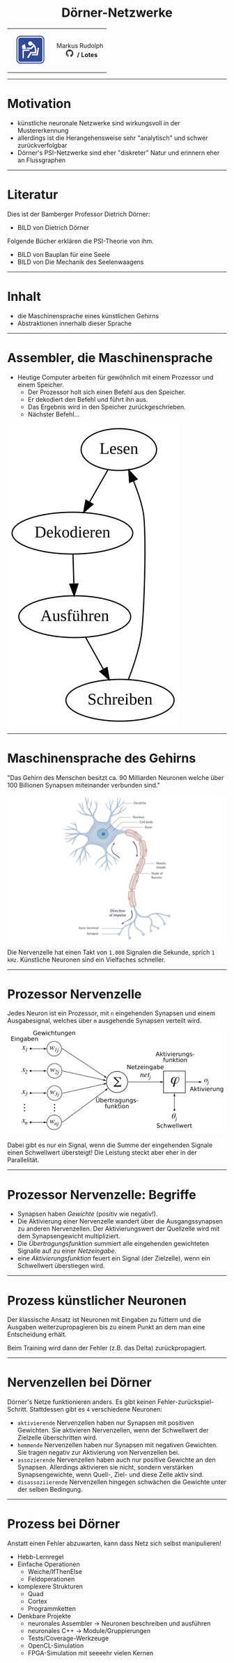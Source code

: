 <div style="text-align: center; position: relative">
  <h1>Dörner-Netzwerke</h1>
  <table style="margin: 0 auto">
    <tr>
      <td><img src="avatar.png" width="64" style="margin: 1em"/></td>
      <td>
        Markus Rudolph<br/>
        <span style="vertical-align: middle">
        <img src="github.png" width="34"/><strong>/ Lotes</strong>
        </span>
      </td>
    </tr>
  </table>
</div>

---

# Motivation

* künstliche neuronale Netzwerke sind wirkungsvoll in der Mustererkennung
* allerdings ist die Herangehensweise sehr "analytisch" und schwer zurückverfolgbar
* Dörner's PSI-Netzwerke sind eher "diskreter" Natur und erinnern eher an Flussgraphen

---

# Literatur

Dies ist der Bamberger Professor Dietrich Dörner:

* BILD von Dietrich Dörner

Folgende Bücher erklären die PSI-Theorie von ihm.

* BILD von Bauplan für eine Seele
* BILD von Die Mechanik des Seelenwaagens

---

# Inhalt

* die Maschinensprache eines künstlichen Gehirns
* Abstraktionen innerhalb dieser Sprache

---

# Assembler, die Maschinensprache

* Heutige Computer arbeiten für gewöhnlich mit einem Prozessor und einem Speicher.
  * Der Prozessor holt sich einen Befehl aus den Speicher.
  * Er dekodiert den Befehl und führt ihn aus.
  * Das Ergebnis wird in den Speicher zurückgeschrieben.
  * Nächster Befehl...

![Prozessorzyklus](prozessor-zyklus.dot.svg)

---

# Maschinensprache des Gehirns

"Das Gehirn des Menschen besitzt ca. 90 Milliarden Neuronen welche über 100 Billionen Synapsen miteinander verbunden sind."

![Natürliches Neuron](natural-neuron.jpg)

Die Nervenzelle hat einen Takt von `1.000` Signalen die Sekunde, sprich `1 kHz`. Künstliche Neuronen sind ein Vielfaches schneller.

---

# Prozessor Nervenzelle

Jedes Neuron ist ein Prozessor, mit `n` eingehenden Synapsen und einem Ausgabesignal, welches über `m` ausgehende Synapsen verteilt wird.

![Künstliches Neuron](kuenstliches-neuron.png)

Dabei gibt es nur ein Signal, wenn die Summe der eingehenden Signale einen Schwellwert übersteigt! Die Leistung steckt aber eher in der Parallelität.

---

# Prozessor Nervenzelle: Begriffe

* Synapsen haben *Gewichte* (positiv wie negativ!).
* Die Aktivierung einer Nervenzelle wandert über die Ausgangssynapsen zu anderen Nervenzellen. Der Aktivierungswert der Quellzelle wird mit dem Synapsengewicht multipliziert.
* Die *Übertragungsfunktion* summiert alle eingehenden gewichteten Signalle auf zu einer *Netzeingabe*.
* eine *Aktivierungsfunktion* feuert ein Signal (der Zielzelle), wenn ein Schwellwert überstiegen wird.

---

# Prozess künstlicher Neuronen

Der klassische Ansatz ist Neuronen mit Eingaben zu füttern und die Ausgaben weiterzupropagieren bis zu einem Punkt an dem man eine Entscheidung erhält.

Beim Training wird dann der Fehler (z.B. das Delta) zurückpropagiert.

---

# Nervenzellen bei Dörner

Dörner's Netze funktionieren anders. Es gibt keinen Fehler-zurückspiel-Schritt. Stattdessen gibt es `4` verschiedene Neuronen:

* `aktivierende` Nervenzellen haben nur Synapsen mit positiven Gewichten. Sie aktivieren Nervenzellen, wenn der Schwellwert der Zielzelle überschritten wird.
* `hemmende` Nervenzellen haben nur Synapsen mit negativen Gewichten. Sie tragen negativ zur Aktivierung von Nervenzellen bei.
* `assozierende` Nervenzellen haben auch nur positive Gewichte an den Synapsen. Allerdings aktivieren sie nicht, sondern verstärken Synapsengewichte, wenn Quell-, Ziel- und diese Zelle aktiv sind.
* `disassoziierende` Nervenzellen hingegen schwächen die Gewichte unter der selben Bedingung.

---

# Prozess bei Dörner

Anstatt einen Fehler abzuwarten, kann dass Netz sich selbst manipulieren!


  * Hebb-Lernregel
* Einfache Operationen
  * Weiche/IfThenElse
  * Feldoperationen
* komplexere Strukturen
  * Quad
  * Cortex
  * Programmketten
* Denkbare Projekte
  * neuronales Assembler -> Neuronen beschreiben und ausführen
  * neuronales C++ -> Module/Gruppierungen
  * Tests/Coverage-Werkzeuge
  * OpenCL-Simulation
  * FPGA-Simulation mit seeeehr vielen Kernen
